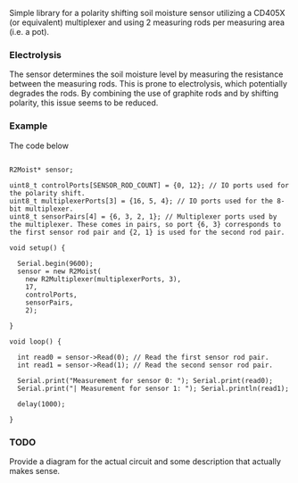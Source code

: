 
Simple library for a polarity shifting soil moisture sensor utilizing a CD405X (or equivalent) multiplexer and using 2 measuring rods per measuring area (i.e. a pot).

### Electrolysis

The sensor determines the soil moisture level by measuring the resistance between the measuring rods. This is prone to electrolysis, which potentially degrades the rods. By combining the use of graphite rods and by shifting polarity, this issue seems to be reduced.

### Example

The code below 


```

R2Moist* sensor;

uint8_t controlPorts[SENSOR_ROD_COUNT] = {0, 12}; // IO ports used for the polarity shift.
uint8_t multiplexerPorts[3] = {16, 5, 4}; // IO ports used for the 8-bit multiplexer.
uint8_t sensorPairs[4] = {6, 3, 2, 1}; // Multiplexer ports used by the multiplexer. These comes in pairs, so port {6, 3} corresponds to the first sensor rod pair and {2, 1} is used for the second rod pair. 

void setup() {

  Serial.begin(9600);
  sensor = new R2Moist(
    new R2Multiplexer(multiplexerPorts, 3),
    17,
    controlPorts, 
    sensorPairs,
    2);
  
}

void loop() {

  int read0 = sensor->Read(0); // Read the first sensor rod pair.
  int read1 = sensor->Read(1); // Read the second sensor rod pair.

  Serial.print("Measurement for sensor 0: "); Serial.print(read0);
  Serial.print("| Measurement for sensor 1: "); Serial.println(read1);

  delay(1000);

}
```
### TODO

Provide a diagram for the actual circuit and some description that actually makes sense.